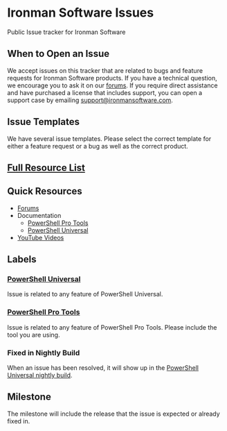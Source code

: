 # Ironman Software Issues

Public Issue tracker for Ironman Software

## When to Open an Issue

We accept issues on this tracker that are related to bugs and feature requests for Ironman Software products. If you have a technical question, we encourage you to ask it on our [forums](https://forums.ironmansoftware.com). If you require direct assistance and have purchased a license that includes support, you can open a support case by emailing support@ironmansoftware.com. 

## Issue Templates

We have several issue templates. Please select the correct template for either a feature request or a bug as well as the correct product. 
## [Full Resource List](https://github.com/ironmansoftware/awesome-powershell-universal)
## Quick Resources

- [Forums](https://forums.ironmansoftware.com)
- Documentation
  - [PowerShell Pro Tools](https://docs.poshtools.com)
  - [PowerShell Universal](https://docs.powershelluniversal.com)
- [YouTube Videos](https://www.youtube.com/c/AdamDriscoll)

## Labels 

### [PowerShell Universal](https://ironmansoftware.com/powershell-universal/)

Issue is related to any feature of PowerShell Universal. 

### [PowerShell Pro Tools](https://ironmansoftware.com/powershell-pro-tools/)

Issue is related to any feature of PowerShell Pro Tools. Please include the tool you are using. 

### Fixed in Nightly Build

When an issue has been resolved, it will show up in the [PowerShell Universal nightly build](https://ironmansoftware.com/release/powershell-universal-nightly). 

## Milestone

The milestone will include the release that the issue is expected or already fixed in. 

